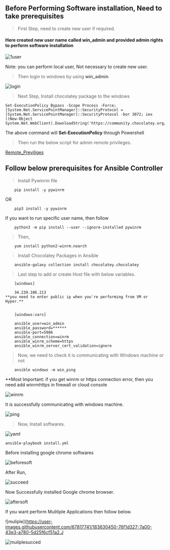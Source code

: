 ## Before Performing Software installation, Need to take prerequisites  

> First Step, need to create new user if required.

#### Here created new user name called **win_admin** and provided admin rights to perform software installation

![1user](https://user-images.githubusercontent.com/67817741/183625081-81753c46-e0ab-4a71-9d14-ee3c3bfb765d.jpg)

Note: you can perform local user, Not necessary to create new user. 

> Then login to windows by using **win_admin**

![login](https://user-images.githubusercontent.com/67817741/183619159-4b2352fc-bef9-42aa-8396-61faf1caa271.JPG)


> Next Step, Install chocolatey package to the windows

	Set-ExecutionPolicy Bypass -Scope Process -Force; [System.Net.ServicePointManager]::SecurityProtocol = [System.Net.ServicePointManager]::SecurityProtocol -bor 3072; iex ((New-Object System.Net.WebClient).DownloadString('https://community.chocolatey.org/install.ps1'))

The above command will **Set-ExecutionPolicy** through Powershell


> Then run the below script for admin remote privileges.

[Remote_Previliges](https://github.com/VenkatProjects/Ansible-and-Windows/blob/main/Install_software/Remote_Privileges.txt)

## Follow below prerequisites for Ansible Controller

> Install Pywinrm file

		pip install -y pywinrm
		
OR		

		pip3 install -y pywinrm
		
If you want to run specific user name, then follow 

		python3 -m pip install --user --ignore-installed pywinrm

> Then,	
		
		yum install python2-winrm.noarch

> Install Chocolatey Packages in Ansible

		ansible-galaxy collection install chocolatey.chocolatey
	
> Last step to add or create Host file with below variables.

		[windows]
		
		34.239.106.213
	**you need to enter public ip when you're performing from VM or Hyper.**
	

		[windows:vars]
		
		ansible_user=win_admin
		ansible_password=******
		ansible-port=5986
		ansible_connection=winrm
		ansible_winrm_scheme=https
		ansible_winrm_server_cert_validation=ignore
		
> Now, we need to check it is communicating with Windows machine or not

		ansible windows -m win_ping
		

**Most Important: if you get winrm or https connection error, then you need add winrmhttps in firewall or cloud console 

![winrm](https://user-images.githubusercontent.com/67817741/183627592-550bcf87-a5c9-4b30-99ca-c5ab61d39f11.JPG)

It is successfully communicating with windows machine.

![ping](https://user-images.githubusercontent.com/67817741/183627223-282ae3a4-188d-451c-8680-38a9853c5983.JPG)


> Now, Install softwares. 

![yaml](https://user-images.githubusercontent.com/67817741/183628457-9574cc2a-5605-4594-b158-34a384eadb2c.JPG)


	ansible-playbook install.yml 
	
Before installing google chrome softwares

![beforesoft](https://user-images.githubusercontent.com/67817741/183628746-400e8d5c-b82e-421d-bd61-495b01351416.JPG)

After Run, 

![succeed](https://user-images.githubusercontent.com/67817741/183629601-1dbaac79-0670-41d2-9828-38a341268196.JPG)

Now Successfully installed Google chrome browser.

![aftersoft](https://user-images.githubusercontent.com/67817741/183629596-42067333-161a-48e9-ba6b-0c918a02a5ae.JPG)


If you want perform Mulitiple Applications then follow below.


![muliple](https://user-images.githubusercontent.com/67817741/183630450-76f1d327-7a00-43e3-a780-5d25f6cf51a2.J


![muliplesucced](https://user-images.githubusercontent.com/67817741/183630438-6ad22263-b68e-48a5-ba5c-f5afa52d88c0.JPG)




	
	
	
	